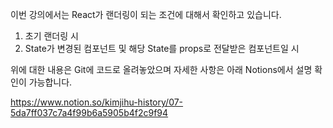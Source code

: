 이번 강의에서는 React가 랜더링이 되는 조건에 대해서 확인하고 있습니다.

1. 초기 랜더링 시
2. State가 변경된 컴포넌트 및 해당 State를 props로 전달받은 컴포넌트일 시

위에 대한 내용은 Git에 코드로 올려놓았으며 자세한 사항은 아래 Notions에서 설명 확인이 가능합니다.

https://www.notion.so/kimjihu-history/07-5da7ff037c7a4f99b6a5905b4f2c9f94

